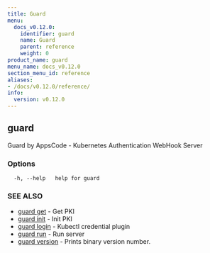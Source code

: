 ```yaml
---
title: Guard
menu:
  docs_v0.12.0:
    identifier: guard
    name: Guard
    parent: reference
    weight: 0
product_name: guard
menu_name: docs_v0.12.0
section_menu_id: reference
aliases:
- /docs/v0.12.0/reference/
info:
  version: v0.12.0
---
```


## guard

Guard by AppsCode - Kubernetes Authentication WebHook Server

### Options

```
  -h, --help   help for guard
```

### SEE ALSO

* [guard get](/docs/v0.12.0/reference/guard_get)	 - Get PKI
* [guard init](/docs/v0.12.0/reference/guard_init)	 - Init PKI
* [guard login](/docs/v0.12.0/reference/guard_login)	 - Kubectl credential plugin
* [guard run](/docs/v0.12.0/reference/guard_run)	 - Run server
* [guard version](/docs/v0.12.0/reference/guard_version)	 - Prints binary version number.

